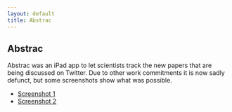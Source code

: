 ```yaml
---
layout: default
title: Abstrac 
---
```


Abstrac
------
Abstrac was an iPad app to let scientists track the new papers that are being discussed on Twitter. Due to other work commitments it is now sadly defunct, but some screenshots show what was possible.

- [Screenshot 1](/Abstrac1.png)
- [Screenshot 2](/Abstrac2.png)


